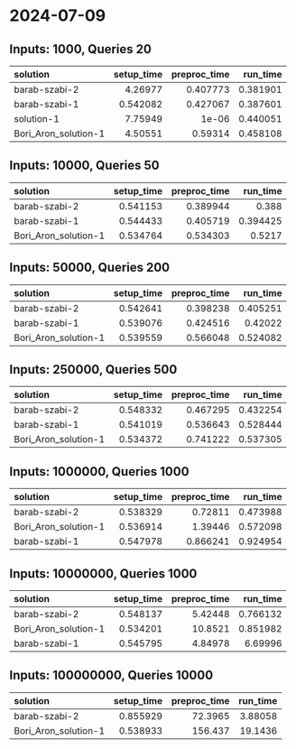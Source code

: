 # 2024-07-09

## Inputs: 1000, Queries 20

| solution             |   setup_time |   preproc_time |   run_time |
|:---------------------|-------------:|---------------:|-----------:|
| barab-szabi-2        |     4.26977  |       0.407773 |   0.381901 |
| barab-szabi-1        |     0.542082 |       0.427067 |   0.387601 |
| solution-1           |     7.75949  |       1e-06    |   0.440051 |
| Bori_Aron_solution-1 |     4.50551  |       0.59314  |   0.458108 |

## Inputs: 10000, Queries 50

| solution             |   setup_time |   preproc_time |   run_time |
|:---------------------|-------------:|---------------:|-----------:|
| barab-szabi-2        |     0.541153 |       0.389944 |   0.388    |
| barab-szabi-1        |     0.544433 |       0.405719 |   0.394425 |
| Bori_Aron_solution-1 |     0.534764 |       0.534303 |   0.5217   |

## Inputs: 50000, Queries 200

| solution             |   setup_time |   preproc_time |   run_time |
|:---------------------|-------------:|---------------:|-----------:|
| barab-szabi-2        |     0.542641 |       0.398238 |   0.405251 |
| barab-szabi-1        |     0.539076 |       0.424516 |   0.42022  |
| Bori_Aron_solution-1 |     0.539559 |       0.566048 |   0.524082 |

## Inputs: 250000, Queries 500

| solution             |   setup_time |   preproc_time |   run_time |
|:---------------------|-------------:|---------------:|-----------:|
| barab-szabi-2        |     0.548332 |       0.467295 |   0.432254 |
| barab-szabi-1        |     0.541019 |       0.536643 |   0.528444 |
| Bori_Aron_solution-1 |     0.534372 |       0.741222 |   0.537305 |

## Inputs: 1000000, Queries 1000

| solution             |   setup_time |   preproc_time |   run_time |
|:---------------------|-------------:|---------------:|-----------:|
| barab-szabi-2        |     0.538329 |       0.72811  |   0.473988 |
| Bori_Aron_solution-1 |     0.536914 |       1.39446  |   0.572098 |
| barab-szabi-1        |     0.547978 |       0.866241 |   0.924954 |

## Inputs: 10000000, Queries 1000

| solution             |   setup_time |   preproc_time |   run_time |
|:---------------------|-------------:|---------------:|-----------:|
| barab-szabi-2        |     0.548137 |        5.42448 |   0.766132 |
| Bori_Aron_solution-1 |     0.534201 |       10.8521  |   0.851982 |
| barab-szabi-1        |     0.545795 |        4.84978 |   6.69996  |

## Inputs: 100000000, Queries 10000

| solution             |   setup_time |   preproc_time |   run_time |
|:---------------------|-------------:|---------------:|-----------:|
| barab-szabi-2        |     0.855929 |        72.3965 |    3.88058 |
| Bori_Aron_solution-1 |     0.538933 |       156.437  |   19.1436  |